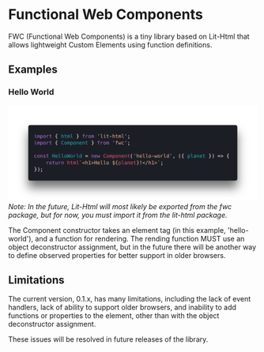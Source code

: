 # Functional Web Components

FWC (Functional Web Components) is a tiny library based on Lit-Html that allows lightweight Custom Elements using function definitions.

## Examples
### Hello World
<img src="https://raw.githubusercontent.com/jamesbmadden/fwc/master/img/hello-world-0.1.png">
<i>Note: In the future, Lit-Html will most likely be exported from the fwc package, but for now, you must import it from the lit-html package.</i>

The Component constructor takes an element tag (in this example, 'hello-world'), and a function for rendering. The rending function MUST use an object deconstructor assignment, but in the future there will be another way to define observed properties for better support in older browsers.

## Limitations

The current version, 0.1.x, has many limitations, including the lack of event handlers, lack of ability to support older browsers, and inability to add functions or properties to the element, other than with the object deconstructor assignment.

These issues will be resolved in future releases of the library.